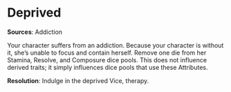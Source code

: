 # **Deprived**
**Sources**: Addiction

Your character suffers from an addiction. Because your
character is without it, she’s unable to focus and contain
herself. Remove one die from her Stamina, Resolve, and Composure dice pools. This does not influence derived traits;
it simply influences dice pools that use these Attributes.

**Resolution**: Indulge in the deprived Vice, therapy.
